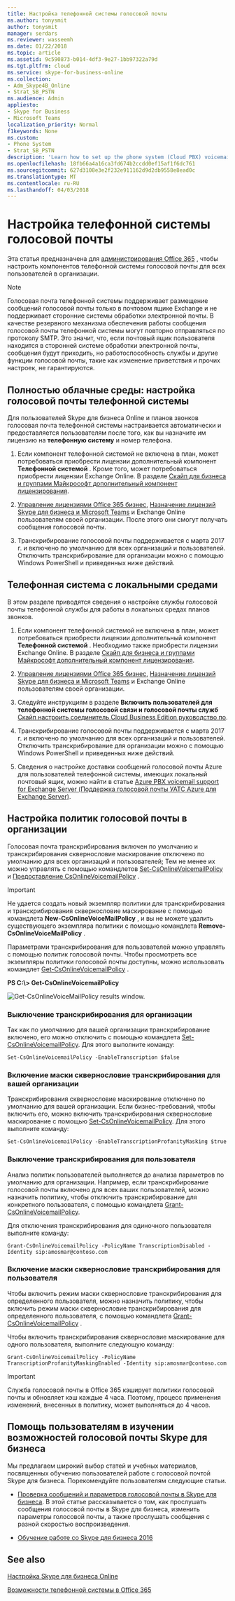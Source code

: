 ```yaml
---
title: Настройка телефонной системы голосовой почты
ms.author: tonysmit
author: tonysmit
manager: serdars
ms.reviewer: wasseemh
ms.date: 01/22/2018
ms.topic: article
ms.assetid: 9c590873-b014-4df3-9e27-1bb97322a79d
ms.tgt.pltfrm: cloud
ms.service: skype-for-business-online
ms.collection:
- Adm_Skype4B_Online
- Strat_SB_PSTN
ms.audience: Admin
appliesto:
- Skype for Business
- Microsoft Teams
localization_priority: Normal
f1keywords: None
ms.custom:
- Phone System
- Strat_SB_PSTN
description: 'Learn how to set up the phone system (Cloud PBX) voicemail for your Skype for Business users. '
ms.openlocfilehash: 18fb66a4a16ca3fd674b2ccdd0ef15af1f6dc761
ms.sourcegitcommit: 627d3108e3e2f232e911162d9d2db9558e8ead0c
ms.translationtype: MT
ms.contentlocale: ru-RU
ms.lasthandoff: 04/03/2018
---
```

# <a name="set-up-phone-system-voicemail"></a>Настройка телефонной системы голосовой почты

Эта статья предназначена для [администрирования Office 365](http://support.office.com/article/da585eea-f576-4f55-a1e0-87090b6aaa9d) , чтобы настроить компонентов телефонной системы голосовой почты для всех пользователей в организации.
  
> [!NOTE]
> Голосовая почта телефонной системы поддерживает размещение сообщений голосовой почты только в почтовом ящике Exchange и не поддерживает сторонние системы обработки электронной почты. В качестве резервного механизма обеспечения работы сообщения голосовой почты телефонной системы могут повторно отправляться по протоколу SMTP. Это значит, что, если почтовый ящик пользователя находится в сторонней системе обработки электронной почты, сообщения будут приходить, но работоспособность службы и другие функции голосовой почты, такие как изменение приветствия и прочих настроек, не гарантируются. 
  
## <a name="cloud-only-environments-set-up-phone-system-voicemail"></a>Полностью облачные среды: настройка голосовой почты телефонной системы

Для пользователей Skype для бизнеса Online и планов звонков голосовая почта телефонной системы настраивается автоматически и предоставляется пользователям после того, как вы назначите им лицензию на **телефонную систему** и номер телефона.
  
1. Если компонент телефонной системой не включена в план, может потребоваться приобрести лицензии дополнительный компонент **Телефонной системой** . Кроме того, может потребоваться приобрести лицензии Exchange Online. В разделе [Скайп для бизнеса и группами Майкрософт дополнительный компонент лицензирования](../../skype-for-business-and-microsoft-teams-add-on-licensing/skype-for-business-and-microsoft-teams-add-on-licensing.md).
    
2. [Управление лицензиями Office 365 бизнес](http://support.office.com/article/997596b5-4173-4627-b915-36abac6786dc), [Назначение лицензий Skype для бизнеса и Microsoft Teams](../../skype-for-business-and-microsoft-teams-add-on-licensing/assign-skype-for-business-and-microsoft-teams-licenses.md) и Exchange Online пользователям своей организации. После этого они смогут получать сообщения голосовой почты.
    
3. Транскрибирование голосовой почты поддерживается с марта 2017 г. и включено по умолчанию для всех организаций и пользователей. Отключить транскрибирование для организации можно с помощью Windows PowerShell и приведенных ниже действий.
    
## <a name="phone-system-with-on-premises-environments"></a>Телефонная система с локальными средами

В этом разделе приводятся сведения о настройке службы голосовой почты телефонной службы для работы в локальных средах планов звонков.
  
1. Если компонент телефонной системой не включена в план, может потребоваться приобрести лицензии дополнительный компонент **Телефонной системой** . Необходимо также приобрести лицензии Exchange Online. В разделе [Скайп для бизнеса и группами Майкрософт дополнительный компонент лицензирования](../../skype-for-business-and-microsoft-teams-add-on-licensing/skype-for-business-and-microsoft-teams-add-on-licensing.md).
    
2. [Управление лицензиями Office 365 бизнес](http://support.office.com/article/997596b5-4173-4627-b915-36abac6786dc), [Назначение лицензий Skype для бизнеса и Microsoft Teams](../../skype-for-business-and-microsoft-teams-add-on-licensing/assign-skype-for-business-and-microsoft-teams-licenses.md) и Exchange Online пользователям своей организации.
    
3. Следуйте инструкциям в разделе **Включить пользователей для телефонной системы голосовой связи и голосовой почты служб** [Скайп настроить соединитель Cloud Business Edition руководство по](https://technet.microsoft.com/en-us/library/mt605228.aspx).
    
4. Транскрибирование голосовой почты поддерживается с марта 2017 г. и включено по умолчанию для всех организаций и пользователей. Отключить транскрибирование для организации можно с помощью Windows PowerShell и приведенных ниже действий. 
    
5. Сведения о настройке доставки сообщений голосовой почты Azure для пользователей телефонной системы, имеющих локальный почтовый ящик, можно найти в статье [Azure PBX voicemail support for Exchange Server (Поддержка голосовой почты УАТС Azure для Exchange Server)](https://support.microsoft.com/en-us/kb/3195158).
    
## <a name="setting-voicemail-policies-in-your-organization"></a>Настройка политик голосовой почты в организации

Голосовая почта транскрибирования включен по умолчанию и транскрибирования сквернословие маскирование отключено по умолчанию для всех организаций и пользователей; Тем не менее их можно управлять с помощью командлетов [Set-CsOnlineVoicemailPolicy](https://technet.microsoft.com/EN-US/library/mt798310.aspx) и [Предоставление CsOnlineVoicemailPolicy](https://technet.microsoft.com/EN-US/library/mt798311.aspx) .
  
> [!IMPORTANT]
> Не удается создать новый экземпляр политики для транскрибирования и транскрибирования сквернословие маскирование с помощью командлета **New-CsOnlineVoiceMailPolicy** , и вы не можете удалить существующего экземпляра политики с помощью командлета **Remove-CsOnlineVoiceMailPolicy** .
  
Параметрами транскрибирования для пользователей можно управлять с помощью политик голосовой почты. Чтобы просмотреть все экземпляры политики голосовой почты доступны, можно использовать командлет [Get-CsOnlineVoicemailPolicy](https://technet.microsoft.com/library/mt798311.aspx) .
  
 **PS C:\\> Get-CsOnlineVoicemailPolicy**
  
![Get-CsOnlineVoiceMailPolicy results window.](../../images/6cea8310-2d71-4b95-8d36-688472845727.png)
  
### <a name="turning-off-transcription-for-your-organization"></a>Выключение транскрибирования для организации

Так как по умолчанию для вашей организации транскрибирование включено, его можно отключить с помощью командлета [Set-CsOnlineVoicemailPolicy](https://technet.microsoft.com/EN-US/library/mt798310.aspx). Для этого выполните команду:
  
```
Set-CsOnlineVoicemailPolicy -EnableTranscription $false
```

### <a name="turning-on-transcription-profanity-masking-for-your-organization"></a>Включение маски сквернословие транскрибирования для вашей организации

Транскрибирования сквернословие маскирование отключено по умолчанию для вашей организации. Если бизнес-требований, чтобы включить его, можно включить транскрибирования сквернословие маскирование с помощью [Set-CsOnlineVoicemailPolicy](https://technet.microsoft.com/EN-US/library/mt798310.aspx). Для этого выполните команду:
  
```
Set-CsOnlineVoicemailPolicy -EnableTranscriptionProfanityMasking $true
```

### <a name="turning-off-transcription-for-a-user"></a>Выключение транскрибирования для пользователя

Анализ политик пользователей выполняется до анализа параметров по умолчанию для организации. Например, если транскрибирование голосовой почты включено для всех ваших пользователей, можно назначить политику, чтобы отключить транскрибирование для конкретного пользователя, с помощью командлета [Grant-CsOnlineVoicemailPolicy](https://technet.microsoft.com/library/mt798309.aspx).
  
Для отключения транскрибирования для одиночного пользователя выполните команду:
  
```
Grant-CsOnlineVoicemailPolicy -PolicyName TranscriptionDisabled -Identity sip:amosmar@contoso.com
```

### <a name="turning-on-transcription-profanity-masking-for-a-user"></a>Включение маски сквернословие транскрибирования для пользователя

Чтобы включить режим маски сквернословие транскрибирования для определенного пользователя, можно назначить политику, чтобы включить режим маски сквернословие транскрибирования для определенного пользователя, с помощью командлета [Grant-CsOnlineVoicemailPolicy](https://technet.microsoft.com/EN-US/library/mt798309.aspx) .
  
Чтобы включить транскрибирования сквернословие маскирование для одного пользователя, выполните следующую команду:
  
```
Grant-CsOnlineVoicemailPolicy -PolicyName TranscriptionProfanityMaskingEnabled -Identity sip:amosmar@contoso.com
```

> [!IMPORTANT]
> Служба голосовой почты в Office 365 кэширует политики голосовой почты и обновляет кэш каждые 4 часа. Поэтому, процесс применения изменений, внесенных в политику, может выполняться до 4 часов. 
  
## <a name="help-your-users-learn-skype-for-business-voicemail-features"></a>Помощь пользователям в изучении возможностей голосовой почты Skype для бизнеса

Мы предлагаем широкий выбор статей и учебных материалов, посвященных обучению пользователей работе с голосовой почтой Skype для бизнеса. Порекомендуйте пользователям следующие статьи.
  
- [Проверка сообщений и параметров голосовой почты в Skype для бизнеса](http://support.office.com/article/2deea7f8-831f-4e85-a0d4-b34da55945a8). В этой статье рассказывается о том, как прослушать сообщения голосовой почты в Skype для бизнеса, изменить параметры голосовой почты, а также прослушать сообщения с разной скоростью воспроизведения.
    
- [Обучение работе со Skype для бизнеса 2016](http://support.office.com/article/eb2081bc-fd0a-4eda-94da-5a39f369ee74)
    
## <a name="related-topics"></a>See also
[Настройка Skype для бизнеса Online](../../set-up-skype-for-business-online/set-up-skype-for-business-online.md)

[Возможности телефонной системы в Office 365](../../what-is-phone-system-in-office-365/here-s-what-you-get-with-phone-system.md)

  
 